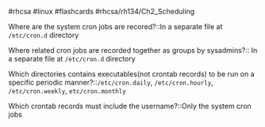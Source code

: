 #rhcsa #linux #flashcards #rhcsa/rh134/Ch2_Scheduling 

Where are the system cron jobs are recored?::In a separate file at `/etc/cron.d` directory

Where related cron jobs are recorded together as groups by sysadmins?:: In a separate file at `/etc/cron.d` directory

Which directories contains executables(not crontab records) to be run on a specific periodic manner?::`/etc/cron.daily`, `/etc/cron.hourly`, `/etc/cron.weekly`, `etc/cron.monthly`

Which crontab records must include the username?::Only the system cron jobs